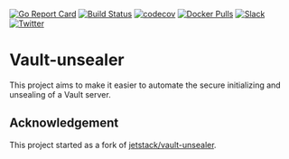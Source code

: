 [![Go Report Card](https://goreportcard.com/badge/github.com/kubevault/unsealer)](https://goreportcard.com/report/github.com/kubevault/unsealer)
[![Build Status](https://travis-ci.org/kubevault/unsealer.svg?branch=master)](https://travis-ci.org/kubevault/unsealer)
[![codecov](https://codecov.io/gh/kubevault/unsealer/branch/master/graph/badge.svg)](https://codecov.io/gh/kubevault/unsealer)
[![Docker Pulls](https://img.shields.io/docker/pulls/kubevault/unsealer.svg)](https://hub.docker.com/r/kubevault/unsealer/)
[![Slack](https://slack.appscode.com/badge.svg)](https://slack.appscode.com)
[![Twitter](https://img.shields.io/twitter/follow/appscodehq.svg?style=social&logo=twitter&label=Follow)](https://twitter.com/intent/follow?screen_name=AppsCodeHQ)

# Vault-unsealer

This project aims to make it easier to automate the secure initializing and unsealing of a Vault
server.

## Acknowledgement
This project started as a fork of [jetstack/vault-unsealer](https://github.com/jetstack/vault-unsealer).
